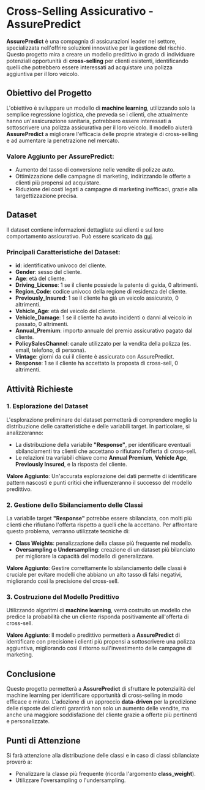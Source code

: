 # Cross-Selling Assicurativo - AssurePredict

**AssurePredict** è una compagnia di assicurazioni leader nel settore, specializzata nell'offrire soluzioni innovative per la gestione del rischio. Questo progetto mira a creare un modello predittivo in grado di individuare potenziali opportunità di **cross-selling** per clienti esistenti, identificando quelli che potrebbero essere interessati ad acquistare una polizza aggiuntiva per il loro veicolo.

## Obiettivo del Progetto
L'obiettivo è sviluppare un modello di **machine learning**, utilizzando solo la semplice regressione logistica, che preveda se i clienti, che attualmente hanno un'assicurazione sanitaria, potrebbero essere interessati a sottoscrivere una polizza assicurativa per il loro veicolo. Il modello aiuterà **AssurePredict** a migliorare l'efficacia delle proprie strategie di cross-selling e ad aumentare la penetrazione nel mercato.

### Valore Aggiunto per AssurePredict:
- Aumento del tasso di conversione nelle vendite di polizze auto.
- Ottimizzazione delle campagne di marketing, indirizzando le offerte a clienti più propensi ad acquistare.
- Riduzione dei costi legati a campagne di marketing inefficaci, grazie alla targettizzazione precisa.

## Dataset
Il dataset contiene informazioni dettagliate sui clienti e sul loro comportamento assicurativo. Può essere scaricato da [qui](https://proai-datasets.s3.eu-west-3.amazonaws.com/insurance_cross_sell.csv).

### Principali Caratteristiche del Dataset:
- **id**: identificativo univoco del cliente.
- **Gender**: sesso del cliente.
- **Age**: età del cliente.
- **Driving_License**: 1 se il cliente possiede la patente di guida, 0 altrimenti.
- **Region_Code**: codice univoco della regione di residenza del cliente.
- **Previously_Insured**: 1 se il cliente ha già un veicolo assicurato, 0 altrimenti.
- **Vehicle_Age**: età del veicolo del cliente.
- **Vehicle_Damage**: 1 se il cliente ha avuto incidenti o danni al veicolo in passato, 0 altrimenti.
- **Annual_Premium**: importo annuale del premio assicurativo pagato dal cliente.
- **PolicySalesChannel**: canale utilizzato per la vendita della polizza (es. email, telefono, di persona).
- **Vintage**: giorni da cui il cliente è assicurato con AssurePredict.
- **Response**: 1 se il cliente ha accettato la proposta di cross-sell, 0 altrimenti.

## Attività Richieste

### 1. Esplorazione del Dataset
L'esplorazione preliminare del dataset permetterà di comprendere meglio la distribuzione delle caratteristiche e delle variabili target. In particolare, si analizzeranno:
- La distribuzione della variabile **"Response"**, per identificare eventuali sbilanciamenti tra clienti che accettano o rifiutano l'offerta di cross-sell.
- Le relazioni tra variabili chiave come **Annual Premium**, **Vehicle Age**, **Previously Insured**, e la risposta del cliente.

**Valore Aggiunto**: Un'accurata esplorazione dei dati permette di identificare pattern nascosti e punti critici che influenzeranno il successo del modello predittivo.

### 2. Gestione dello Sbilanciamento delle Classi
La variabile target **"Response"** potrebbe essere sbilanciata, con molti più clienti che rifiutano l'offerta rispetto a quelli che la accettano. Per affrontare questo problema, verranno utilizzate tecniche di:
- **Class Weights**: penalizzazione della classe più frequente nel modello.
- **Oversampling o Undersampling**: creazione di un dataset più bilanciato per migliorare la capacità del modello di generalizzare.

**Valore Aggiunto**: Gestire correttamente lo sbilanciamento delle classi è cruciale per evitare modelli che abbiano un alto tasso di falsi negativi, migliorando così la precisione del cross-sell.

### 3. Costruzione del Modello Predittivo
Utilizzando algoritmi di **machine learning**, verrà costruito un modello che predice la probabilità che un cliente risponda positivamente all'offerta di cross-sell.

**Valore Aggiunto**: Il modello predittivo permetterà a **AssurePredict** di identificare con precisione i clienti più propensi a sottoscrivere una polizza aggiuntiva, migliorando così il ritorno sull'investimento delle campagne di marketing.

## Conclusione
Questo progetto permetterà a **AssurePredict** di sfruttare le potenzialità del machine learning per identificare opportunità di cross-selling in modo efficace e mirato. L'adozione di un approccio **data-driven** per la predizione delle risposte dei clienti garantirà non solo un aumento delle vendite, ma anche una maggiore soddisfazione del cliente grazie a offerte più pertinenti e personalizzate.

## Punti di Attenzione
Si farà attenzione alla distribuzione delle classi e in caso di classi sbilanciate proverò a:
- Penalizzare la classe più frequente (ricorda l'argomento **class_weight**).
- Utilizzare l'oversampling o l'undersampling.

